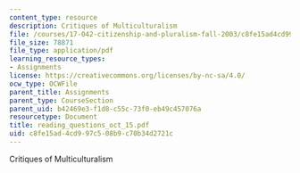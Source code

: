 ```yaml
---
content_type: resource
description: Critiques of Multiculturalism
file: /courses/17-042-citizenship-and-pluralism-fall-2003/c8fe15ad4cd997c508b9c70b34d2721c_reading_questions_oct_15.pdf
file_size: 78871
file_type: application/pdf
learning_resource_types:
- Assignments
license: https://creativecommons.org/licenses/by-nc-sa/4.0/
ocw_type: OCWFile
parent_title: Assignments
parent_type: CourseSection
parent_uid: b42469e3-f1d8-c55c-73f0-eb49c457076a
resourcetype: Document
title: reading_questions_oct_15.pdf
uid: c8fe15ad-4cd9-97c5-08b9-c70b34d2721c
---
```

Critiques of Multiculturalism